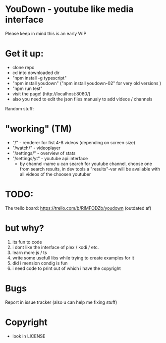 # YouDown - youtube like media interface

Please keep in mind this is an early WIP

# Get it up:

- clone repo
- cd into downloaded dir
- "npm install -g typescript"
- "npm install youdown" ("npm install youdown-02" for very old versions )
- "npm run test" 
- visit the page! (http://localhost:8080/)
- also you need to edit the json files manualy to add videos / channels

Random stuff:

# "working" (TM)

- "/" - renderer for fist 4-8 videos (depending on screen size)
- "/watch/" - videoplayer 
- "/settings/" - overview of stats
- "/settings/yt" - youtube api interface
  - by channel-name u can search for youtube channel, choose one from search results, in dev tools a "results"-var will be available with all videos of the choosen youtuber

# TODO: 

The trello board: https://trello.com/b/RlMFODZb/youdown (outdated af)

# but why?

1. its fun to code
2. i dont like the interface of plex / kodi / etc.
3. learn more js / ts
4. write some usefull libs while trying to create examples for it
5. did i mension condig is fun
6. i need code to print out of which i have the copyright

# Bugs

Report in issue tracker (also u can help me fixing stuff)

# Copyright

- look in LICENSE